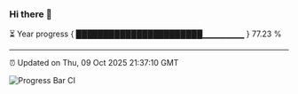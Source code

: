 ### Hi there 👋

⏳ Year progress { ███████████████████████▁▁▁▁▁▁▁ } 77.23 %

---

⏰ Updated on Thu, 09 Oct 2025 21:37:10 GMT

![Progress Bar CI](https://github.com/IshwaranRudhara/GIT-ACTION/workflows/Progress%20Bar%20CI/badge.svg)
